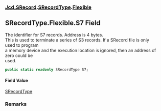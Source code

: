 ### [Jcd.SRecord](Jcd.SRecord.md 'Jcd.SRecord').[SRecordType](Jcd.SRecord.SRecordType.md 'Jcd.SRecord.SRecordType').[Flexible](Jcd.SRecord.SRecordType.Flexible.md 'Jcd.SRecord.SRecordType.Flexible')

## SRecordType.Flexible.S7 Field

The identifier for S7 records. Address is 4 bytes.   
This is used to terminate a series of S3 records. If a SRecord file is only used to program  
a memory device and the execution location is ignored, then an address of zero could be  
used.

```csharp
public static readonly SRecordType S7;
```

#### Field Value
[SRecordType](Jcd.SRecord.SRecordType.md 'Jcd.SRecord.SRecordType')

### Remarks